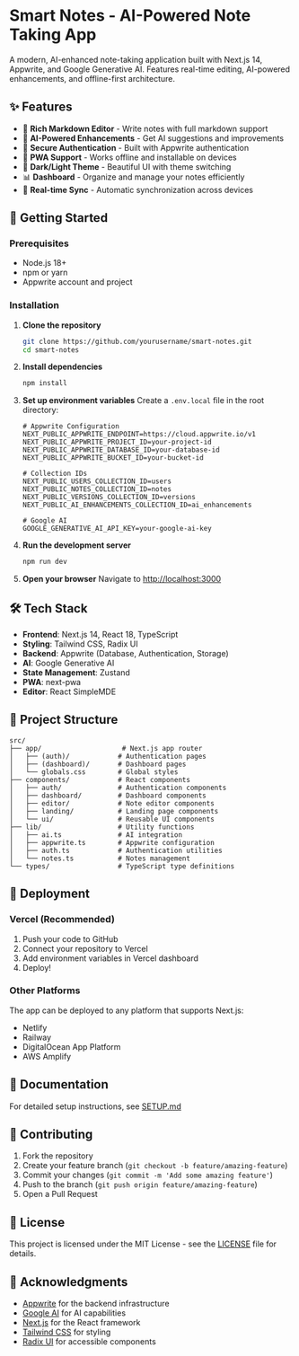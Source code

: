 # Smart Notes - AI-Powered Note Taking App

A modern, AI-enhanced note-taking application built with Next.js 14, Appwrite, and Google Generative AI. Features real-time editing, AI-powered enhancements, and offline-first architecture.

## ✨ Features

- 📝 **Rich Markdown Editor** - Write notes with full markdown support
- 🤖 **AI-Powered Enhancements** - Get AI suggestions and improvements
- 🔐 **Secure Authentication** - Built with Appwrite authentication
- 📱 **PWA Support** - Works offline and installable on devices
- 🌙 **Dark/Light Theme** - Beautiful UI with theme switching
- 📊 **Dashboard** - Organize and manage your notes efficiently
- 🔄 **Real-time Sync** - Automatic synchronization across devices

## 🚀 Getting Started

### Prerequisites
- Node.js 18+ 
- npm or yarn
- Appwrite account and project

### Installation

1. **Clone the repository**
   ```bash
   git clone https://github.com/yourusername/smart-notes.git
   cd smart-notes
   ```

2. **Install dependencies**
   ```bash
   npm install
   ```

3. **Set up environment variables**
   Create a `.env.local` file in the root directory:
   ```env
   # Appwrite Configuration
   NEXT_PUBLIC_APPWRITE_ENDPOINT=https://cloud.appwrite.io/v1
   NEXT_PUBLIC_APPWRITE_PROJECT_ID=your-project-id
   NEXT_PUBLIC_APPWRITE_DATABASE_ID=your-database-id
   NEXT_PUBLIC_APPWRITE_BUCKET_ID=your-bucket-id

   # Collection IDs
   NEXT_PUBLIC_USERS_COLLECTION_ID=users
   NEXT_PUBLIC_NOTES_COLLECTION_ID=notes
   NEXT_PUBLIC_VERSIONS_COLLECTION_ID=versions
   NEXT_PUBLIC_AI_ENHANCEMENTS_COLLECTION_ID=ai_enhancements

   # Google AI
   GOOGLE_GENERATIVE_AI_API_KEY=your-google-ai-key
   ```

4. **Run the development server**
   ```bash
   npm run dev
   ```

5. **Open your browser**
   Navigate to [http://localhost:3000](http://localhost:3000)

## 🛠️ Tech Stack

- **Frontend**: Next.js 14, React 18, TypeScript
- **Styling**: Tailwind CSS, Radix UI
- **Backend**: Appwrite (Database, Authentication, Storage)
- **AI**: Google Generative AI
- **State Management**: Zustand
- **PWA**: next-pwa
- **Editor**: React SimpleMDE

## 📁 Project Structure

```
src/
├── app/                    # Next.js app router
│   ├── (auth)/            # Authentication pages
│   ├── (dashboard)/       # Dashboard pages
│   └── globals.css        # Global styles
├── components/            # React components
│   ├── auth/              # Authentication components
│   ├── dashboard/         # Dashboard components
│   ├── editor/            # Note editor components
│   ├── landing/           # Landing page components
│   └── ui/                # Reusable UI components
├── lib/                   # Utility functions
│   ├── ai.ts              # AI integration
│   ├── appwrite.ts        # Appwrite configuration
│   ├── auth.ts            # Authentication utilities
│   └── notes.ts           # Notes management
└── types/                 # TypeScript type definitions
```

## 🚀 Deployment

### Vercel (Recommended)
1. Push your code to GitHub
2. Connect your repository to Vercel
3. Add environment variables in Vercel dashboard
4. Deploy!

### Other Platforms
The app can be deployed to any platform that supports Next.js:
- Netlify
- Railway
- DigitalOcean App Platform
- AWS Amplify

## 📖 Documentation

For detailed setup instructions, see [SETUP.md](./SETUP.md)

## 🤝 Contributing

1. Fork the repository
2. Create your feature branch (`git checkout -b feature/amazing-feature`)
3. Commit your changes (`git commit -m 'Add some amazing feature'`)
4. Push to the branch (`git push origin feature/amazing-feature`)
5. Open a Pull Request

## 📄 License

This project is licensed under the MIT License - see the [LICENSE](./LICENSE) file for details.

## 🙏 Acknowledgments

- [Appwrite](https://appwrite.io) for the backend infrastructure
- [Google AI](https://ai.google.dev) for AI capabilities
- [Next.js](https://nextjs.org) for the React framework
- [Tailwind CSS](https://tailwindcss.com) for styling
- [Radix UI](https://www.radix-ui.com) for accessible components